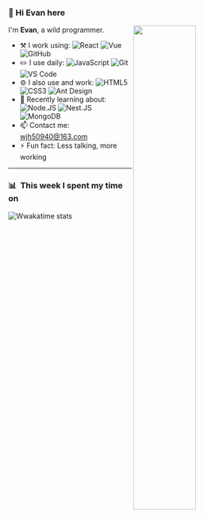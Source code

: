 <!--

-->

### 👋 Hi Evan here

[<img align="right" width="50%" src="https://github-readme-stats.vercel.app/api?username=wujihua118&theme=dark&show_icons=true">](https://metrics.lecoq.io/wujihua118?template=classic)

I'm **Evan**, a wild programmer.

- :hammer_and_pick: I work using:
  ![React](https://img.shields.io/badge/-React-3b2e5a?style=flat&logo=react)
  ![Vue](https://img.shields.io/badge/-Vue-0B2343?style=flat&logo=vuedotjs)
  ![GitHub](https://img.shields.io/badge/-GitHub-181717?style=flat&logo=github)
- :pencil2: I use daily:
  ![JavaScript](https://img.shields.io/badge/-JavaScript-black?style=flat&logo=javascript)
  ![Git](https://img.shields.io/badge/-Git-black?style=flat&logo=git)
  ![VS Code](https://img.shields.io/badge/-VS%20Code-007ACC?style=flat&logo=visual-studio-code)
- ⚙️ I also use and work:
  ![HTML5](https://img.shields.io/badge/-HTML5-E34F26?style=flat&logo=html5&logoColor=white)
  ![CSS3](https://img.shields.io/badge/-CSS3-1572B6?style=flat&logo=css3)
  ![Ant Design](https://img.shields.io/badge/-Ant%20Design-0094F5?style=flat&logo=antdesign)
- 🌱 Recently learning about:
  ![Node.JS](https://img.shields.io/badge/-Node.JS-black?style=flat&logo=Node.js)
  ![Nest.JS](https://img.shields.io/badge/-Nest.JS-EF2D5E?style=flat&logo=nestjs)
  ![MongoDB](https://img.shields.io/badge/-MongoDB-black?style=flat&logo=mongodb)
- 📫  Contact me: wjh50940@163.com
- ⚡️  Fun fact: Less talking, more working

---

### 📊 &nbsp;This week I spent my time on

![Wwakatime stats](https://github-readme-stats-taupe-two.vercel.app/api/wakatime?langs_count=4&hide_title=true)
